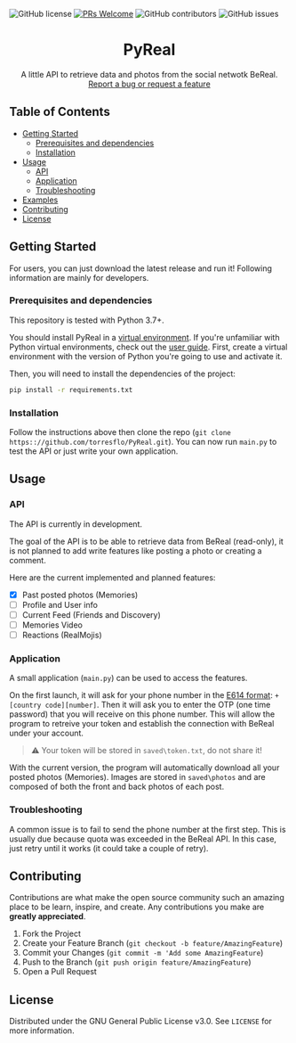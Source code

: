 ![GitHub license](https://img.shields.io/github/license/torresflo/PyReal.svg)
[![PRs Welcome](https://img.shields.io/badge/PRs-welcome-brightgreen.svg)](http://makeapullrequest.com)
![GitHub contributors](https://img.shields.io/github/contributors/torresflo/PyReal.svg)
![GitHub issues](https://img.shields.io/github/issues/torresflo/PyReal.svg)

<p align="center">
  <h1 align="center">PyReal</h3>

  <p align="center">
    A little API to retrieve data and photos from the social netwotk BeReal.
    <br />
    <a href="https://github.com/torresflo/PyReal/issues">Report a bug or request a feature</a>
  </p>
</p>

## Table of Contents

* [Getting Started](#getting-started)
  * [Prerequisites and dependencies](#prerequisites-and-dependencies)
  * [Installation](#installation)
* [Usage](#usage)
  * [API](#API)
  * [Application](#application)
  * [Troubleshooting](#troubleshooting)
* [Examples](#examples)
* [Contributing](#contributing)
* [License](#license)

## Getting Started

For users, you can just download the latest release and run it! 
Following information are mainly for developers.

### Prerequisites and dependencies

This repository is tested with Python 3.7+.

You should install PyReal in a [virtual environment](https://docs.python.org/3/library/venv.html). If you're unfamiliar with Python virtual environments, check out the [user guide](https://packaging.python.org/guides/installing-using-pip-and-virtual-environments/).
First, create a virtual environment with the version of Python you're going to use and activate it.

Then, you will need to install the dependencies of the project:

```bash
pip install -r requirements.txt
```

### Installation

Follow the instructions above then clone the repo (`git clone https:://github.com/torresflo/PyReal.git`). You can now run `main.py` to test the API or just write your own application.

## Usage

### API

The API is currently in development. 

The goal of the API is to be able to retrieve data from BeReal (read-only), it is not planned to add write features like posting a photo or creating a comment.

Here are the current implemented and planned features:
- [x] Past posted photos (Memories)
- [ ] Profile and User info
- [ ] Current Feed (Friends and Discovery)
- [ ] Memories Video
- [ ] Reactions (RealMojis)

### Application

A small application (`main.py`) can be used to access the features.

On the first launch, it will ask for your phone number in the <a href="https://en.wikipedia.org/wiki/E.164">E614 format</a>: `+[country code][number]`.
Then it will ask you to enter the OTP (one time password) that you will receive on this phone number. This will allow the program to retreive your token and establish the connection with BeReal under your account.

> :warning: Your token will be stored in `saved\token.txt`, do not share it!

With the current version, the program will automatically download all your posted photos (Memories). Images are stored in `saved\photos` and are composed of both the front and back photos of each post.

### Troubleshooting

A common issue is to fail to send the phone number at the first step. This is usually due because quota was exceeded in the BeReal API. In this case, just retry until it works (it could take a couple of retry).

## Contributing

Contributions are what make the open source community such an amazing place to be learn, inspire, and create. Any contributions you make are **greatly appreciated**.

1. Fork the Project
2. Create your Feature Branch (`git checkout -b feature/AmazingFeature`)
3. Commit your Changes (`git commit -m 'Add some AmazingFeature`)
4. Push to the Branch (`git push origin feature/AmazingFeature`)
5. Open a Pull Request

<!-- LICENSE -->
## License

Distributed under the GNU General Public License v3.0. See `LICENSE` for more information.